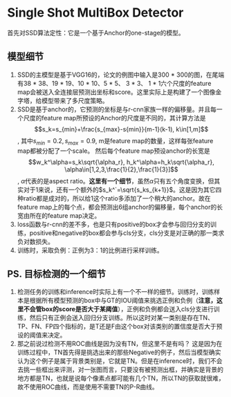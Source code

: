# Single Shot MultiBox Detector

首先对SSD算法定性：它是一个基于Anchor的one-stage的模型。

## 模型细节

1. SSD的主模型是基于VGG16的，论文的例图中输入是300 * 300的图，在尾端有38 * 38、19 * 19、10 * 10、5 * 5、 3 * 3、 1 * 1六个尺度的feature map会被送入全连接层预测出坐标和score。这里实际上是构建了一个图像金字塔，给模型带来了多尺度策略。
2. SSD是基于anchor的，它预测的坐标是与r-cnn家族一样的偏移量。并且每一个尺度的feature map所预设的Anchor的尺度是不同的，其计算方法是$$s_k=s_{min}+\frac{s_{max}-s{min}}{m-1}(k-1), k\in[1,m]$$, 其中$s_{min}=0.2,s_{max}=0.9$, m是feature map的数量，这样每张feature map都被分配了一个scale。 然后每个feature map预设anchor的长宽是$$w_k^\alpha=s_k\sqrt{\alpha_r}, h_k^\alpha=h_k\sqrt{\alpha_r}, \alpha\in[1,2,3,\frac{1}{2},\frac{1}{3}]$$, $\alpha$代表的是aspect ratio。**这里有一个细节**，虽然$\alpha$只有五个角度变换，但其实对于1来说，还有一个额外的$s_k^`=\sqrt{s_ks_{k+1}}$。这是因为其它四种ratio都是成对的，所以给1这个ratio多添加了一个稍大的anchor。故在feature map上的每个点，都会预测出6组anchor的偏移量，每个anchor的长宽由所在的feature map决定。
3. loss函数与r-cnn的差不多，也是只有positive的box才会参与回归分支的训练，positive和negative的box都会参与cls分支，cls分支是对正确的那一类求负对数损失。
4. 训练时，采取负例：正例为3：1的比例进行采样训练。

## PS. 目标检测的一个细节

1. 检测任务的训练和inference时实际上有一个不一样的细节。训练时，训练样本是根据所有模型预测的box中与GT的IOU阈值来挑选正例和负例（**注意，这里不会管box的score是否大于某阈值**），正例和负例都会送入cls分支进行训练，然后只有正例会送入回归分支训练。所以这时对某一类别是存在TN、TP、FN、FP四个指标的，是T还是F由这个box对该类别的置信度是否大于预设的阈值来决定。
2. 那之前说过检测不用ROC曲线是因为没有TN，但这里不是有吗？ 这是因为在训练过程中，TN首先得是挑选出来的那些Negative的例子，然后当模型确实认为这个例子是属于背景类别是，它就是TN。但是在inference时，我们不会去挑一些框出来评测，对一张图而言，只要没有被预测出框，并确实是背景的地方都是TN，也就是说每个像素点都可能有几个TN，所以TN的获取就很难，故不使用ROC曲线，而是使用不需要TN的P-R曲线。